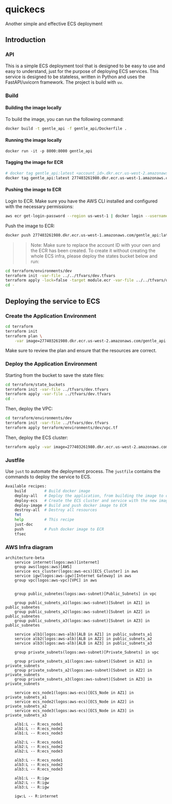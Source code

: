 # quickecs
Another simple and effective ECS deployment

## Introduction

### API

This is a simple ECS deployment tool that is designed to be easy to use and easy to understand, just for the purpose of deploying ECS services.
This service is designed to be stateless, written in Python and uses the FastAPI/uvicorn framework. The project is build with `uv`.

### Build

#### Building the image locally

To build the image, you can run the following command:

```bash
docker build -t gentle_api -f gentle_api/Dockerfile .
```

#### Running the image locally
```base
docker run -it -p 8000:8000 gentle_api
```

#### Tagging the image for ECR
```bash
# docker tag gentle_api:latest <account_id>.dkr.ecr.us-west-2.amazonaws.com/<repo_name>:<tag>, e.g.:
docker tag gentle_api:latest 277403261980.dkr.ecr.us-west-1.amazonaws.com/gentle_api:latest
```

#### Pushing the image to ECR
Login to ECR. Make sure you have the AWS CLI installed and configured with the necessary permissions:
```bash
aws ecr get-login-password --region us-west-1 | docker login --username AWS --password-stdin 277403261980.dkr.ecr.us-west-1.amazonaws.com
```

Push the image to ECR:
```bash
docker push 277403261980.dkr.ecr.us-west-1.amazonaws.com/gentle_api:latest
```
>> Note: Make sure to replace the account ID with your own and the ECR has been created. To create it without creating the whole ECS infra, please deploy the states bucket below and run:

```bash
cd terraform/environments/dev
terraform init -var-file ../../tfvars/dev.tfvars
terraform apply -lock=false -target module.ecr -var-file ../../tfvars/dev.tfvars
cd -
```


## Deploying the service to ECS

### Create the Application Environment

```bash
cd terraform
terraform init
terraform plan \
    -var image=277403261980.dkr.ecr.us-west-2.amazonaws.com/gentle_api:latest
```
Make sure to review the plan and ensure that the resources are correct.


### Deploy the Application Environment

Starting from the bucket to save the state files:

```bash
cd terraform/state_buckets
terraform init -var-file ../tfvars/dev.tfvars
terraform apply -var-file ../tfvars/dev.tfvars
cd -
```

Then, deploy the VPC:

```bash
cd terraform/environments/dev
terraform init -var-file ../tfvars/dev.tfvars
terraform apply terraform/environments/dev/vpc.tf
```

Then, deploy the ECS cluster:

```bash
terraform apply -var image=277403261980.dkr.ecr.us-west-2.amazonaws.com/gentle_api:latest
```

### Justfile

Use `just` to automate the deployment process. The `justfile` contains the commands to deploy the service to ECS.

```bash
Available recipes:
    build        # Build docker image
    deploy-all   # Deploy the application, from building the image to deploying the ECS service
    deploy-ecs   # Create the ECS cluster and service with the new image
    deploy-image # Build and push docker image to ECR
    destroy-all  # Destroy all resources
    fmt
    help         # This recipe
    just-doc
    push         # Push docker image to ECR
    tfsec
````

### AWS Infra diagram

```mermaid
architecture-beta
    service internet(logos:aws)[internet]
    group aws(logos:aws)[AWS]
    service ecs_cluster(logos:aws-ecs)[ECS_Cluster] in aws
    service igw(logos:aws-igw)[Internet Gateway] in aws
    group vpc(logos:aws-vpc)[VPC] in aws
    

    group public_subnetes(logos:aws-subnet)[Public_Subnets] in vpc

    group public_subnets_a1(logos:aws-subnet)[Subnet in AZ1] in public_subnetes
    group public_subnets_a2(logos:aws-subnet)[Subnet in AZ2] in public_subnetes
    group public_subnets_a3(logos:aws-subnet)[Subnet in AZ3] in public_subnetes

    service alb1(logos:aws-alb)[ALB in AZ1] in public_subnets_a1
    service alb2(logos:aws-alb)[ALB in AZ2] in public_subnets_a2
    service alb3(logos:aws-alb)[ALB in AZ3] in public_subnets_a3

    group private_subnets(logos:aws-subnet)[Private_Subnets] in vpc

    group private_subnets_a1(logos:aws-subnet)[Subnet in AZ1] in private_subnets
    group private_subnets_a2(logos:aws-subnet)[Subnet in AZ2] in private_subnets
    group private_subnets_a3(logos:aws-subnet)[Subnet in AZ3] in private_subnets

    service ecs_node1(logos:aws-ecs)[ECS_Node in AZ1] in private_subnets_a1
    service ecs_node2(logos:aws-ecs)[ECS_Node in AZ2] in private_subnets_a2
    service ecs_node3(logos:aws-ecs)[ECS_Node in AZ3] in private_subnets_a3

    alb1:L -- R:ecs_node1
    alb1:L -- R:ecs_node2
    alb1:L -- R:ecs_node3

    alb2:L -- R:ecs_node1
    alb2:L -- R:ecs_node2
    alb2:L -- R:ecs_node3

    alb3:L -- R:ecs_node1
    alb3:L -- R:ecs_node2
    alb3:L -- R:ecs_node3

    alb1:L -- R:igw
    alb2:L -- R:igw
    alb3:L -- R:igw

    igw:L -- R:internet
```